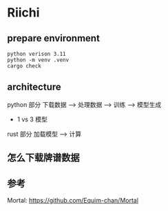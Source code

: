 # Riichi

## prepare environment

```text
python verison 3.11
python -m venv .venv
cargo check
```

## architecture

python 部分
下载数据 --> 处理数据 --> 训练 --> 模型生成

- 1 vs 3 模型

rust 部分
加载模型 --> 计算

## 怎么下载牌谱数据

## 参考

Mortal: <https://github.com/Equim-chan/Mortal>
